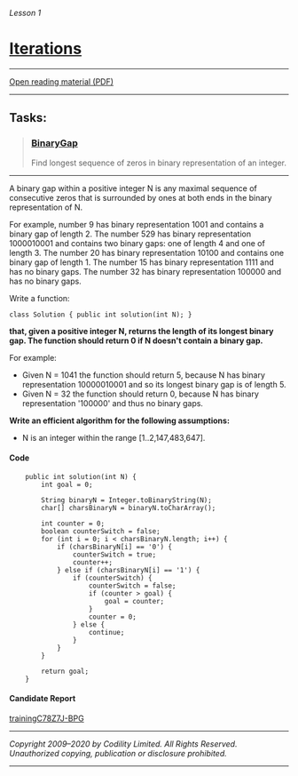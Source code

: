 _Lesson 1_
# [Iterations](https://app.codility.com/programmers/lessons/1-iterations/)  
***
[Open reading material (PDF)](https://codility.com/media/train/Iterations.pdf)
***
## Tasks:
> ### [BinaryGap](https://app.codility.com/programmers/lessons/1-iterations/binary_gap/)
> Find longest sequence of zeros in binary representation of an integer.
---
A binary gap within a positive integer N is any maximal sequence of consecutive zeros that is surrounded by ones at both ends in the binary representation of N.

For example, number 9 has binary representation 1001 and contains a binary gap of length 2. The number 529 has binary representation 1000010001 and contains two binary gaps: one of length 4 and one of length 3. The number 20 has binary representation 10100 and contains one binary gap of length 1. The number 15 has binary representation 1111 and has no binary gaps. The number 32 has binary representation 100000 and has no binary gaps.

Write a function:

`class Solution { public int solution(int N); }`

**that, given a positive integer N, returns the length of its longest binary gap. The function should return 0 if N doesn't contain a binary gap.**

For example:  
* Given N = 1041 the function should return 5, because N has binary representation 10000010001 and so its longest binary gap is of length 5. 
* Given N = 32 the function should return 0, because N has binary representation '100000' and thus no binary gaps.

**Write an efficient algorithm for the following assumptions:**

* N is an integer within the range [1..2,147,483,647].

#### Code
```
    public int solution(int N) {
        int goal = 0;

        String binaryN = Integer.toBinaryString(N);
        char[] charsBinaryN = binaryN.toCharArray();

        int counter = 0;
        boolean counterSwitch = false;
        for (int i = 0; i < charsBinaryN.length; i++) {
            if (charsBinaryN[i] == '0') {
                counterSwitch = true;
                counter++;
            } else if (charsBinaryN[i] == '1') {
                if (counterSwitch) {
                    counterSwitch = false;
                    if (counter > goal) {
                        goal = counter;
                    }
                    counter = 0;
                } else {
                    continue;
                }
            }
        }

        return goal;
    }
```

#### Candidate Report
[trainingC78Z7J-BPG](https://app.codility.com/demo/results/trainingC78Z7J-BPG/)
***
_Copyright 2009–2020 by Codility Limited. All Rights Reserved. Unauthorized copying, publication or disclosure prohibited._

***